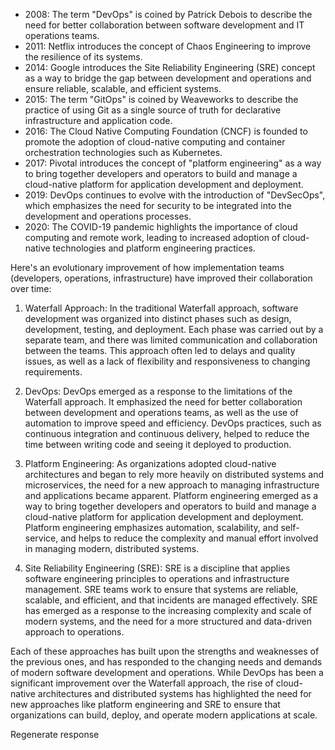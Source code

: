 -   2008: The term "DevOps" is coined by Patrick Debois to describe the need for better collaboration between software development and IT operations teams.
-   2011: Netflix introduces the concept of Chaos Engineering to improve the resilience of its systems.
-   2014: Google introduces the Site Reliability Engineering (SRE) concept as a way to bridge the gap between development and operations and ensure reliable, scalable, and efficient systems.
-   2015: The term "GitOps" is coined by Weaveworks to describe the practice of using Git as a single source of truth for declarative infrastructure and application code.
-   2016: The Cloud Native Computing Foundation (CNCF) is founded to promote the adoption of cloud-native computing and container orchestration technologies such as Kubernetes.
-   2017: Pivotal introduces the concept of "platform engineering" as a way to bring together developers and operators to build and manage a cloud-native platform for application development and deployment.
-   2019: DevOps continues to evolve with the introduction of "DevSecOps", which emphasizes the need for security to be integrated into the development and operations processes.
-   2020: The COVID-19 pandemic highlights the importance of cloud computing and remote work, leading to increased adoption of cloud-native technologies and platform engineering practices.


Here's an evolutionary improvement of how implementation teams (developers, operations, infrastructure) have improved their collaboration over time:

1.  Waterfall Approach: In the traditional Waterfall approach, software development was organized into distinct phases such as design, development, testing, and deployment. Each phase was carried out by a separate team, and there was limited communication and collaboration between the teams. This approach often led to delays and quality issues, as well as a lack of flexibility and responsiveness to changing requirements.
    
2.  DevOps: DevOps emerged as a response to the limitations of the Waterfall approach. It emphasized the need for better collaboration between development and operations teams, as well as the use of automation to improve speed and efficiency. DevOps practices, such as continuous integration and continuous delivery, helped to reduce the time between writing code and seeing it deployed to production.
    
3.  Platform Engineering: As organizations adopted cloud-native architectures and began to rely more heavily on distributed systems and microservices, the need for a new approach to managing infrastructure and applications became apparent. Platform engineering emerged as a way to bring together developers and operators to build and manage a cloud-native platform for application development and deployment. Platform engineering emphasizes automation, scalability, and self-service, and helps to reduce the complexity and manual effort involved in managing modern, distributed systems.
    
4.  Site Reliability Engineering (SRE): SRE is a discipline that applies software engineering principles to operations and infrastructure management. SRE teams work to ensure that systems are reliable, scalable, and efficient, and that incidents are managed effectively. SRE has emerged as a response to the increasing complexity and scale of modern systems, and the need for a more structured and data-driven approach to operations.
    

Each of these approaches has built upon the strengths and weaknesses of the previous ones, and has responded to the changing needs and demands of modern software development and operations. While DevOps has been a significant improvement over the Waterfall approach, the rise of cloud-native architectures and distributed systems has highlighted the need for new approaches like platform engineering and SRE to ensure that organizations can build, deploy, and operate modern applications at scale.

Regenerate response